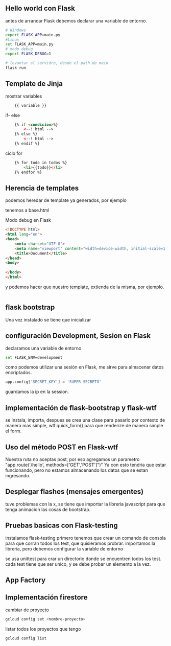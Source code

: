 ## Hello world con Flask

antes de arrancar Flask debemos declarar una variable de entorno.

```sh
# Windows
export FLASK_APP=main.py
#Linux
set FLASK_APP=main.py
# modo debug
export FLASK_DEBUG=1

# levantar el servidro, desde el path de main
flask run
```
## Template de Jinja

mostrar variables

```html
    {{ variable }}
```

if- else
```html
    {% if <condicion>%}
        <--! html -->
    {% else %}
        <--! html -->
    {% endif %}

```
ciclo for
```html
    {% for todo in todos %}
        <li>{{todo}}</li>
    {% endfor %}
```

## Herencia de templates

podemos heredar de template ya generados, por ejemplo

tenemos a base.html


Modo debug en Flask

```html
<!DOCTYPE html>
<html lang="en">
<head>
    <meta charset="UTF-8">
    <meta name="viewport" content="width=device-width, initial-scale=1.0">
    <title>Document</title>
</head>
<body>
    
</body>
</html>
```
y podemos hacer que nuestro template, extienda de la misma, por ejemplo.

```html

```

## flask bootstrap 
Una vez instalado se tiene que inicializar

## configuración Development, Sesion en Flask
declaramos una variable de entorno
```sh
set FLASK_ENV=development
```
como podemos utilizar una sesión en Flask, me sirve para almacenar datos encriptados.
```python
app.config['SECRET_KEY'] = 'SUPER SECRETO'
```
guardamos la ip en la session.

## implementación de flask-bootstrap y flask-wtf

se instala, importa, despues se crea una clase para pasarlo por contexto de manera mas simple, wtf.quick_form() para que renderize de manera simple el form.

## Uso del método POST en Flask-wtf
Nuestra ruta no aceptas post, por eso agregamos un parametro "app.route('/hello', methods=['GET','POST']")"
Ya con esto tendria que estar funcionando, pero no estamos almacenando los datos que se estan ingresando.

## Desplegar flashes (mensajes emergentes)
tuve problemas con la x, se tiene que importar la libreria javascript para que tenga animacion las cosas de bootstrap.

## Pruebas basicas con Flask-testing
instalamos flask-testing
primero tenemos que crear un comando de consola para que corran todos los test, que quisieramos probrar.
importamos la libreria, pero debemos configurar la variable de entorno

se usa unittest para crar un directorio donde se encuentren todos los test.
cada test tiene que ser unico, y se debe probar un elemento a la vez.

## App Factory

## Implementación firestore

cambiar de proyecto
```sh
gcloud config set <nombre-proyecto>
```

listar todos los proyectos que tengo
```sh
gcloud config list
```